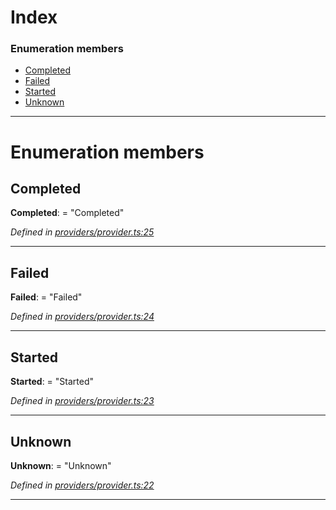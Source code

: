

# Index

### Enumeration members

* [Completed](_providers_provider_.finaltransactionstatus.md#completed)
* [Failed](_providers_provider_.finaltransactionstatus.md#failed)
* [Started](_providers_provider_.finaltransactionstatus.md#started)
* [Unknown](_providers_provider_.finaltransactionstatus.md#unknown)

---

# Enumeration members

<a id="completed"></a>

##  Completed

**Completed**:  = "Completed"

*Defined in [providers/provider.ts:25](https://github.com/nearprotocol/nearlib/blob/b1a6029/src.ts/providers/provider.ts#L25)*

___
<a id="failed"></a>

##  Failed

**Failed**:  = "Failed"

*Defined in [providers/provider.ts:24](https://github.com/nearprotocol/nearlib/blob/b1a6029/src.ts/providers/provider.ts#L24)*

___
<a id="started"></a>

##  Started

**Started**:  = "Started"

*Defined in [providers/provider.ts:23](https://github.com/nearprotocol/nearlib/blob/b1a6029/src.ts/providers/provider.ts#L23)*

___
<a id="unknown"></a>

##  Unknown

**Unknown**:  = "Unknown"

*Defined in [providers/provider.ts:22](https://github.com/nearprotocol/nearlib/blob/b1a6029/src.ts/providers/provider.ts#L22)*

___

